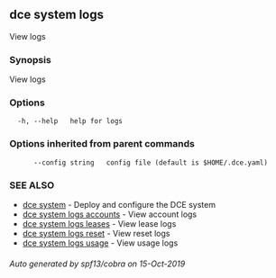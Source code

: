 ## dce system logs

View logs

### Synopsis

View logs

### Options

```
  -h, --help   help for logs
```

### Options inherited from parent commands

```
      --config string   config file (default is $HOME/.dce.yaml)
```

### SEE ALSO

* [dce system](dce_system.md)	 - Deploy and configure the DCE system
* [dce system logs accounts](dce_system_logs_accounts.md)	 - View account logs
* [dce system logs leases](dce_system_logs_leases.md)	 - View lease logs
* [dce system logs reset](dce_system_logs_reset.md)	 - View reset logs
* [dce system logs usage](dce_system_logs_usage.md)	 - View usage logs

###### Auto generated by spf13/cobra on 15-Oct-2019
